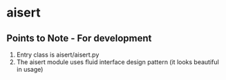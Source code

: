 # aisert


## Points to Note - For development
1. Entry class is aisert/aisert.py
2. The aisert module uses fluid interface design pattern (it looks beautiful in usage)
